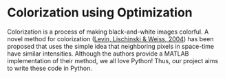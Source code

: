 Colorization using Optimization
============

Colorization is a process of making black-and-white images colorful. A novel method for colorization ([Levin, Lischinski & Weiss, 2004](http://www.cs.huji.ac.il/~yweiss/Colorization/colorization-siggraph04.pdf)) has been proposed that uses the simple idea that neighboring pixels in space-time have similar intensities.  Although the authors provide a MATLAB implementation of their method, we all love Python! Thus, our project aims to write these code in Python.
